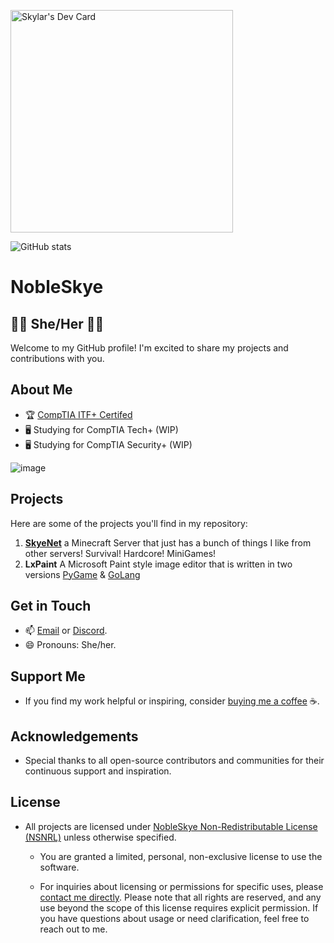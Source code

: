 <a href="https://app.daily.dev/skylar"><img src="https://api.daily.dev/devcards/v2/MGqLkeFpdnZEb4VOvCmE2.png?r=nc6&type=default" width="356" alt="Skylar's Dev Card"/></a>

![GitHub stats](https://github-readme-stats.vercel.app/api?username=NobleSkye&count_private=true&show_icons=true&theme=vue)
# NobleSkye

## 🏳️‍⚧️ She/Her 🏳️‍⚧️

Welcome to my GitHub profile! I'm excited to share my projects and contributions with you.
## About Me
- 🏆 [CompTIA ITF+ Certifed](https://www.comptia.org/certifications/it-fundamentals)
- 🖥️ Studying for CompTIA Tech+ (WIP)
- 🖥️ Studying for CompTIA Security+ (WIP)

![image](https://github.com/user-attachments/assets/fb0d6421-f0fd-4e03-a6af-f9cf4979da77)



## Projects
Here are some of the projects you'll find in my repository:
1. **[SkyeNet](https://www.skye.host)** a Minecraft Server that just has a bunch of things I like from other servers! Survival! Hardcore! MiniGames!
2. **LxPaint** A Microsoft Paint style image editor that is written in two versions [PyGame](https://www.pygame.org) & [GoLang](https://go.dev) 
   
## Get in Touch
- 📫 [Email](mailto:Rainblueskylar@gmail.com) or [Discord](https://discord.com/PrettySkye).
- 😄 Pronouns: She/her.

## Support Me
- If you find my work helpful or inspiring, consider [buying me a coffee](https://ko-fi.com/nobleskye) ☕️.

## Acknowledgements
- Special thanks to all open-source contributors and communities for their continuous support and inspiration.

## License
- All projects are licensed under [NobleSkye Non-Redistributable License (NSNRL)](https://github.com/NobleSkye/Nobleskye/blob/main/license.md) unless otherwise specified.
  - You are granted a limited, personal, non-exclusive license to use the software. 

  - For inquiries about licensing or permissions for specific uses, please [contact me directly](https://nobleskye.dev/#contact).
Please note that all rights are reserved, and any use beyond the scope of this license requires explicit permission. If you have questions about usage or need clarification, feel free to reach out to me.
